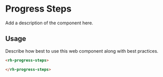 # Progress Steps
Add a description of the component here.

## Usage
Describe how best to use this web component along with best practices.

```html
<rh-progress-steps>

</rh-progress-steps>
```
